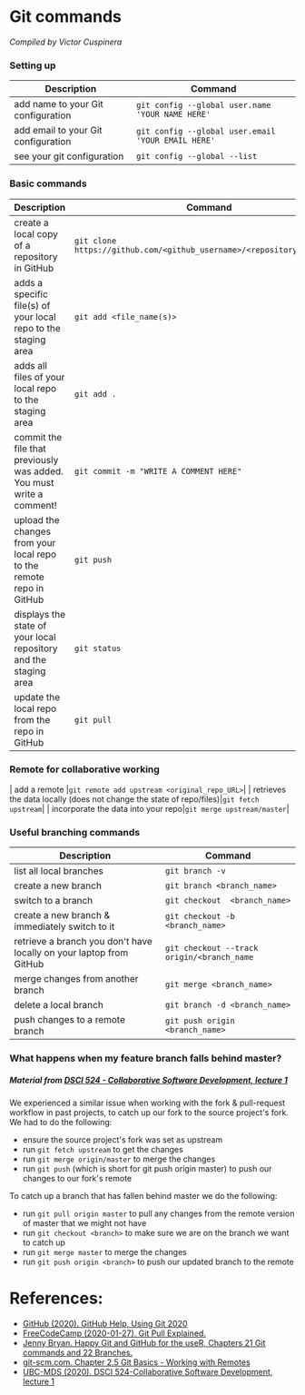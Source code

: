 # Git commands
*Compiled by Victor Cuspinera*

### Setting up
| Description | Command |
|---------|-------------|
| add name to your Git configuration | `git config --global user.name 'YOUR NAME HERE'` |
| add email to your Git configuration | `git config --global user.email 'YOUR EMAIL HERE'` |
| see your git configuration | `git config --global --list` |

### Basic commands
| Description | Command |
|---------|-------------|
| create a local copy of a repository in GitHub|`git clone https://github.com/<github_username>/<repository_name>.git`|
| adds a specific file(s) of your local repo to the staging area|`git add <file_name(s)>`|
| adds all files of your local repo to the staging area|`git add .`|
| commit the file that previously was added. You must write a comment!|`git commit -m "WRITE A COMMENT HERE"`|
| upload the changes from your local repo to the remote repo in GitHub|`git push`|
| displays the state of your local repository and the staging area|`git status`|
| update the local repo from the repo in GitHub|`git pull`|

### Remote for collaborative working
| add a remote |`git remote add upstream <original_repo_URL>`|
| retrieves the data locally (does not change the state of repo/files)|`git fetch upstream`|
| incorporate the data into your repo|`git merge upstream/master`|

### Useful branching commands

| Description | Command |
|---------|-------------|
| list all local branches | `git branch -v` |
| create a new branch | `git branch <branch_name>` |
| switch to a branch | `git checkout  <branch_name>` |
| create a new branch & immediately switch to it | `git checkout -b <branch_name>` |
| retrieve a branch you don't have locally on your laptop from GitHub| `git checkout --track origin/<branch_name` |
| merge changes from another branch | `git merge <branch_name>` |
| delete a local branch | `git branch -d <branch_name>` |
| push changes to a remote branch | `git push origin <branch_name>` |


### What happens when my feature branch falls behind master?
##### Material from [DSCI 524 - Collaborative Software Development, lecture 1](https://github.ubc.ca/MDS-2019-20/DSCI_524_collab-sw-dev_students/blob/master/lectures/01_lecture-intro-more-git.md)

We experienced a similar issue when working with the fork & pull-request workflow in past projects, to catch up our fork to the source project's fork. We had to do the following:

- ensure the source project's fork was set as upstream
- run `git fetch upstream` to get the changes
- run `git merge origin/master` to merge the changes
- run `git push` (which is short for git push origin master) to push our changes to our fork's remote

To catch up a branch that has fallen behind master we do the following:

- run `git pull origin master` to pull any changes from the remote version of master that we might not have
- run `git checkout <branch>` to make sure we are on the branch we want to catch up
- run `git merge master` to merge the changes
- run `git push origin <branch>` to push our updated branch to the remote

# References:
- [GitHub (2020). GitHub Help, Using Git 2020](https://help.github.com/en/github/using-git)
- [FreeCodeCamp (2020-01-27). Git Pull Explained.](https://www.freecodecamp.org/news/git-pull-explained/)
- [Jenny Bryan. Happy Git and GitHub for the useR, Chapters 21 Git commands and 22 Branches.](https://happygitwithr.com/git-commands.html)
- [git-scm.com. Chapter 2.5 Git Basics - Working with Remotes](https://git-scm.com/book/en/v2/Git-Basics-Working-with-Remotes)
- [UBC-MDS (2020). DSCI 524-Collaborative Software Development, lecture 1](https://github.ubc.ca/MDS-2019-20/DSCI_524_collab-sw-dev_students/blob/master/lectures/01_lecture-intro-more-git.md)